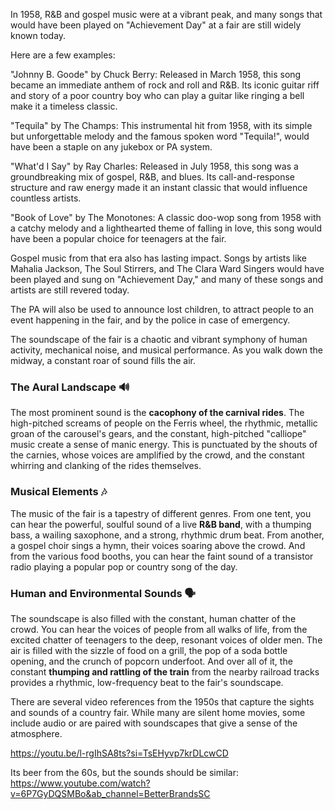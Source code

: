 In 1958, R&B and gospel music were at a vibrant peak, and many songs that would have been played on "Achievement Day" at a fair are still widely known today.

Here are a few examples:

"Johnny B. Goode" by Chuck Berry: Released in March 1958, this song became an immediate anthem of rock and roll and R&B. Its iconic guitar riff and story of a poor country boy who can play a guitar like ringing a bell make it a timeless classic.


"Tequila" by The Champs: This instrumental hit from 1958, with its simple but unforgettable melody and the famous spoken word "Tequila!", would have been a staple on any jukebox or PA system.

"What'd I Say" by Ray Charles: Released in July 1958, this song was a groundbreaking mix of gospel, R&B, and blues. Its call-and-response structure and raw energy made it an instant classic that would influence countless artists.

"Book of Love" by The Monotones: A classic doo-wop song from 1958 with a catchy melody and a lighthearted theme of falling in love, this song would have been a popular choice for teenagers at the fair.

Gospel music from that era also has lasting impact. Songs by artists like Mahalia Jackson, The Soul Stirrers, and The Clara Ward Singers would have been played and sung on "Achievement Day," and many of these songs and artists are still revered today.


The PA will also be used to announce lost children, to attract people to an event happening in the fair, and by the police in case of emergency.

The soundscape of the fair is a chaotic and vibrant symphony of human activity, mechanical noise, and musical performance. As you walk down the midway, a constant roar of sound fills the air.

### The Aural Landscape 🔊
The most prominent sound is the **cacophony of the carnival rides**. The high-pitched screams of people on the Ferris wheel, the rhythmic, metallic groan of the carousel's gears, and the constant, high-pitched "calliope" music create a sense of manic energy. This is punctuated by the shouts of the carnies, whose voices are amplified by the crowd, and the constant whirring and clanking of the rides themselves.

### Musical Elements 🎶
The music of the fair is a tapestry of different genres. From one tent, you can hear the powerful, soulful sound of a live **R&B band**, with a thumping bass, a wailing saxophone, and a strong, rhythmic drum beat. From another, a gospel choir sings a hymn, their voices soaring above the crowd. And from the various food booths, you can hear the faint sound of a transistor radio playing a popular pop or country song of the day.

### Human and Environmental Sounds 🗣️
The soundscape is also filled with the constant, human chatter of the crowd. You can hear the voices of people from all walks of life, from the excited chatter of teenagers to the deep, resonant voices of older men. The air is filled with the sizzle of food on a grill, the pop of a soda bottle opening, and the crunch of popcorn underfoot. And over all of it, the constant **thumping and rattling of the train** from the nearby railroad tracks provides a rhythmic, low-frequency beat to the fair's soundscape.

There are several video references from the 1950s that capture the sights and sounds of a country fair. While many are silent home movies, some include audio or are paired with soundscapes that give a sense of the atmosphere.

https://youtu.be/l-rgIhSA8ts?si=TsEHyvp7krDLcwCD

Its beer from the 60s, but the sounds should be similar:
https://www.youtube.com/watch?v=6P7GyDQSMBo&ab_channel=BetterBrandsSC

